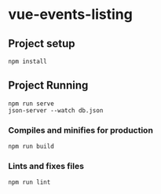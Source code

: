 # vue-events-listing

## Project setup
```
npm install
```

## Project Running
```
npm run serve
json-server --watch db.json
```

### Compiles and minifies for production
```
npm run build
```

### Lints and fixes files
```
npm run lint
```
